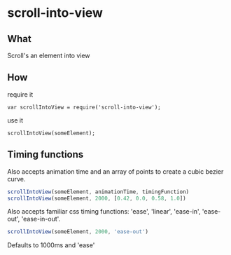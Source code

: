 # scroll-into-view

## What

Scroll's an element into view

## How

require it

    var scrollIntoView = require('scroll-into-view');

use it

    scrollIntoView(someElement);

## Timing functions

Also accepts animation time and an array of points to create a cubic bezier curve.

```javascript
scrollIntoView(someElement, animationTime, timingFunction)
scrollIntoView(someElement, 2000, [0.42, 0.0, 0.58, 1.0])
```

Also accepts familiar css timing functions: 'ease', 'linear', 'ease-in', 'ease-out', 'ease-in-out'.

```javascript
scrollIntoView(someElement, 2000, 'ease-out')
```

Defaults to 1000ms and 'ease'

